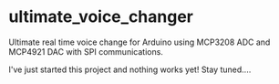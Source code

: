 ultimate_voice_changer
======================

Ultimate real time voice change for Arduino using MCP3208 ADC and MCP4921 DAC with SPI communications.

I've just started this project and nothing works yet! Stay tuned....
